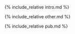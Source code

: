 

 
 {% include_relative intro.md %}



 {% include_relative other.md %}


 
 {% include_relative pub.md %}
